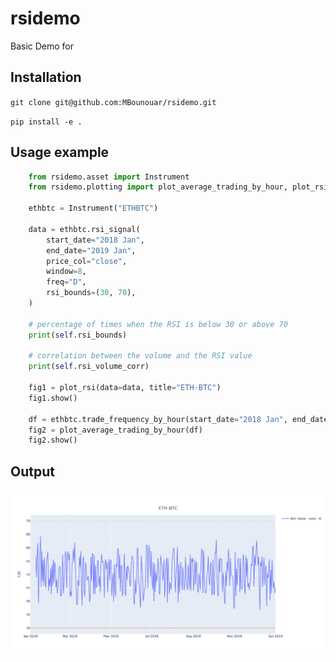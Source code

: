 # rsidemo

Basic Demo for

## Installation

`git clone git@github.com:MBounouar/rsidemo.git`

`pip install -e .`

## Usage example

```python
    from rsidemo.asset import Instrument
    from rsidemo.plotting import plot_average_trading_by_hour, plot_rsi

    ethbtc = Instrument("ETHBTC")

    data = ethbtc.rsi_signal(
        start_date="2018 Jan",
        end_date="2019 Jan",
        price_col="close",
        window=8,
        freq="D",
        rsi_bounds=(30, 70),
    )

    # percentage of times when the RSI is below 30 or above 70
    print(self.rsi_bounds)

    # correlation between the volume and the RSI value
    print(self.rsi_volume_corr)

    fig1 = plot_rsi(data=data, title="ETH-BTC")
    fig1.show()

    df = ethbtc.trade_frequency_by_hour(start_date="2018 Jan", end_date="2018 Mar")
    fig2 = plot_average_trading_by_hour(df)
    fig2.show()
```

## Output

![RSI Plot](https://github.com/MBounouar/rsidemo/blob/develop/docs/rsi_plot.png?raw=true "Rsi Plot")
